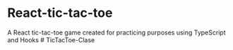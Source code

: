 # React-tic-tac-toe

A React tic-tac-toe game created for practicing purposes using TypeScript and Hooks
#   T i c T a c T o e - C l a s e  
 